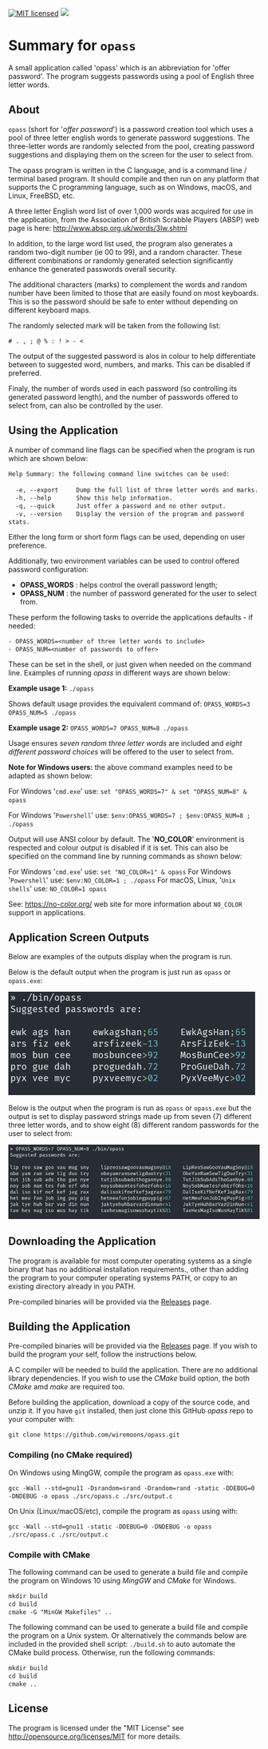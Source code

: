 [![MIT licensed](https://img.shields.io/badge/license-MIT-blue.svg)](https://raw.githubusercontent.com/hyperium/hyper/master/LICENSE)
![](https://github.com/wiremoons/opass/workflows/opass-build/badge.svg)

# Summary for `opass`

A small application called 'opass' which is an abbreviation for 'offer
password'. The program suggests passwords using a pool of English
three letter words.

## About

`opass` (short for '*offer password*') is a password creation tool
which uses a pool of three letter english words to generate password
suggestions. The three-letter words are randomly selected from the
pool, creating password suggestions and displaying them on the screen
for the user to select from.

The opass program is written in the C language, and is a command line /
terminal based program. It should compile and then run on any platform
that supports the C programming language, such as on Windows, macOS, and
Linux, FreeBSD, etc.

A three letter English word list of over 1,000 words was acquired for
use in the application, from the Association of British Scrabble
Players (ABSP) web page is here: http://www.absp.org.uk/words/3lw.shtml

In addition, to the large word list used, the program also generates a random 
two-digit number (ie 00 to 99), and a random character. These different 
combinations or randomly generated selection significantly enhance the 
generated passwords overall security. 

The additional characters (marks) to complement the words and random number have 
been limited to those that are easily found on most keyboards. This is so 
the password should be safe to enter without depending on different 
keyboard maps. 

The randomly selected mark will be taken from the following list: 
```console
# . , ; @ % : ! > - <
```

The output of the suggested password is alos in colour to help differentiate 
between to suggested word, numbers, and marks. This can be disabled if preferred.

Finaly, the number of words used in each password (so controlling its generated 
password length), and the number of passwords offered to select from, can also be 
controlled by the user.


## Using the Application

A number of command line flags can be specified when the program is run which are shown below:
```console
Help Summary: the following command line switches can be used:

  -e, --export     Dump the full list of three letter words and marks.
  -h, --help       Show this help information.
  -q, --quick      Just offer a password and no other output.
  -v, --version    Display the version of the program and password stats.
```
Either the long form or short form flags can be used, depending on user preference.

Additionally, two environment variables can be used to control offered password configuration:

- **OPASS_WORDS** : helps control the overall password length;
- **OPASS_NUM** : the number of password generated for the user to select from.

These perform the following tasks to override the applications defaults - if needed:
```console
- OPASS_WORDS=<number of three letter words to include>
- OPASS_NUM=<number of passwords to offer>
```

These can be set in the shell, or just given when needed on the command line. Examples of 
running *opass* in different ways are shown below:

**Example usage 1:**  `./opass`

Shows default usage provides the equivalent command of: `OPASS_WORDS=3 OPASS_NUM=5 ./opass`

**Example usage 2:**  `OPASS_WORDS=7 OPASS_NUM=8 ./opass`

Usage ensures *seven random three letter words* are included and *eight different
password choices* will be offered to the user to select from.

**Note for Windows users:** the above command examples need to be adapted as shown below:

For Windows '`cmd.exe`' use: `set "OPASS_WORDS=7" & set "OPASS_NUM=8" & opass`

For Windows '`Powershell`' use: `$env:OPASS_WORDS=7 ; $env:OPASS_NUM=8 ; ./opass`

Output will use ANSI colour by default. The '**NO_COLOR**' environment is respected and colour
output is disabled if it is set. 
This can also be specified on the command line by running commands as shown below:

For Windows '`cmd.exe`' use:            `set "NO_COLOR=1" & opass`
For Windows '`Powershell`' use:         `$env:NO_COLOR=1 ; ./opass`
For macOS, Linux, '`Unix shells`' use:  `NO_COLOR=1 opass`

See: https://no-color.org/ web site for more information about `NO_COLOR` support in 
applications.

## Application Screen Outputs

Below are examples of the outputs display when the program is run.

Below is the default output when the program is just run as `opass` or `opass.exe`:

![apass screenshot](imgs/screenshot_default.png)

Below is the output when the program is run as `opass` or `opass.exe` but the output is 
set to display password strings made up from seven (7) different three letter words, and 
to show eight (8) different random passwords for the user to select from:

![apass screenshot](imgs/screenshot_7w8p.png)


## Downloading the Application

The program is available for most computer operating systems as a single 
binary that has no additional installation requirements., other than adding 
the program to your computer operating systems PATH, or copy to an existing 
directory already in you PATH.

Pre-compiled binaries will be provided via the 
[Releases](https://github.com/wiremoons/opass/releases) page.


## Building the Application

Pre-compiled binaries will be provided via the 
[Releases](https://github.com/wiremoons/opass/releases) page. If 
you wish to build the program your self, follow the instructions below.

A C compiler will be needed to build the application. There are no additional 
library dependencies. If you wish to use the *CMake* build option, the both 
*CMake* amd *make* are required too.

Before building the application, download a copy of the source code, and unzip it. 
If you have `git` installed, then just clone this GitHub *opass* repo to your computer with:
```console
git clone https://github.com/wiremoons/opass.git
```


### Compiling (no CMake required)
On Windows using MingGW, compile the program as `opass.exe` with: 
```console
gcc -Wall --std=gnu11 -Dsrandom=srand -Drandom=rand -static -DDEBUG=0 -DNDEBUG -o opass ./src/opass.c ./src/output.c
```

On Unix (Linux/macOS/etc), compile the program as `opass` using with:
```console
gcc -Wall --std=gnu11 -static -DDEBUG=0 -DNDEBUG -o opass ./src/opass.c ./src/output.c
```

### Compile with CMake
The following command can be used to generate a build file and compile 
the program on Windows 10 using *MingGW* and *CMake* for Windows.

```console
mkdir build
cd build
cmake -G "MinGW Makefiles" ..
```

The following command can be used to generate a build file and compile 
the program on a Unix system. Or alternatively the commands below are 
included in the provided shell script:  `./build.sh` to auto automate 
the CMake build process. Otherwise, run the following commands:

```console
mkdir build
cd build
cmake ..
```


## License

The program is licensed under the "MIT License" see
http://opensource.org/licenses/MIT for more details.
